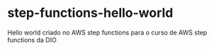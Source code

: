 # step-functions-hello-world
Hello world criado no AWS step functions para o curso de AWS step functions da DIO
